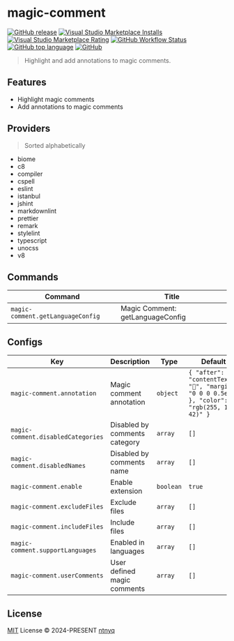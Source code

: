 # magic-comment

[![GitHub release](https://img.shields.io/github/v/release/ntnyq/magic-comment?include_prereleases&label=Visual%20Studio%20Marketplace)](https://marketplace.visualstudio.com/items?itemName=ntnyq.magic-comment)
[![Visual Studio Marketplace Installs](https://img.shields.io/visual-studio-marketplace/i/ntnyq.magic-comment)](https://marketplace.visualstudio.com/items?itemName=ntnyq.magic-comment)
[![Visual Studio Marketplace Rating](https://img.shields.io/visual-studio-marketplace/r/ntnyq.magic-comment)](https://marketplace.visualstudio.com/items?itemName=ntnyq.magic-comment)
[![GitHub Workflow Status](https://github.com/ntnyq/magic-comment/workflows/CI/badge.svg)](https://github.com/ntnyq/magic-comment/actions)
[![GitHub top language](https://img.shields.io/github/languages/top/ntnyq/magic-comment)](https://github.com/ntnyq/magic-comment)
[![GitHub](https://img.shields.io/github/license/ntnyq/magic-comment)](https://github.com/ntnyq/magic-comment/blob/main/LICENSE)

> Highlight and add annotations to magic comments.

## Features

- Highlight magic comments
- Add annotations to magic comments

## Providers

> Sorted alphabetically

- biome
- c8
- compiler
- cspell
- eslint
- istanbul
- jshint
- markdownlint
- prettier
- remark
- stylelint
- typescript
- unocss
- v8

## Commands

<!-- commands -->

| Command                           | Title                            |
| --------------------------------- | -------------------------------- |
| `magic-comment.getLanguageConfig` | Magic Comment: getLanguageConfig |

<!-- commands -->

## Configs

<!-- configs -->

| Key                                | Description                   | Type      | Default                                                                                       |
| ---------------------------------- | ----------------------------- | --------- | --------------------------------------------------------------------------------------------- |
| `magic-comment.annotation`         | Magic comment annotation      | `object`  | `{ "after": { "contentText": "🚀", "margin": "0 0 0 0.5em" }, "color": "rgb(255, 189, 42)" }` |
| `magic-comment.disabledCategories` | Disabled by comments category | `array`   | `[]`                                                                                          |
| `magic-comment.disabledNames`      | Disabled by comments name     | `array`   | `[]`                                                                                          |
| `magic-comment.enable`             | Enable extension              | `boolean` | `true`                                                                                        |
| `magic-comment.excludeFiles`       | Exclude files                 | `array`   | `[]`                                                                                          |
| `magic-comment.includeFiles`       | Include files                 | `array`   | `[]`                                                                                          |
| `magic-comment.supportLanguages`   | Enabled in languages          | `array`   | `[]`                                                                                          |
| `magic-comment.userComments`       | User defined magic comments   | `array`   | `[]`                                                                                          |

<!-- configs -->

## License

[MIT](./LICENSE) License © 2024-PRESENT [ntnyq](https://github.com/ntnyq)
